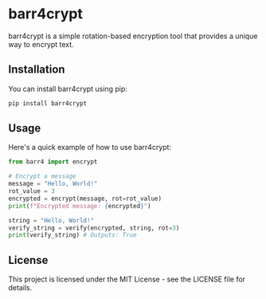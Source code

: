 # barr4crypt

barr4crypt is a simple rotation-based encryption tool that provides a unique way to encrypt text.

## Installation

You can install barr4crypt using pip:

```py
pip install barr4crypt
```

## Usage

Here's a quick example of how to use barr4crypt:

```python
from barr4 import encrypt

# Encrypt a message
message = "Hello, World!"
rot_value = 3
encrypted = encrypt(message, rot=rot_value)
print(f"Encrypted message: {encrypted}")

string = "Hello, World!"
verify_string = verify(encrypted, string, rot=3)
print(verify_string) # Outputs: True
```

## License

This project is licensed under the MIT License - see the LICENSE file for details.
